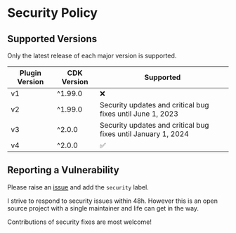 # Security Policy

## Supported Versions

Only the latest release of each major version is supported.

| Plugin Version | CDK Version | Supported                                                     |
| -------------- | ----------- | ------------------------------------------------------------- |
| v1             | ^1.99.0     | :x:                                                           |
| v2             | ^1.99.0     | Security updates and critical bug fixes until June 1, 2023    |
| v3             | ^2.0.0      | Security updates and critical bug fixes until January 1, 2024 |
| v4             | ^2.0.0      | :white_check_mark:                                            |

## Reporting a Vulnerability

Please raise an [issue](https://github.com/mrgrain/cdk-esbuild/issues) and add the `security` label.

I strive to respond to security issues within 48h. However this is an open source project with a single maintainer and life can get in the way.

Contributions of security fixes are most welcome!

